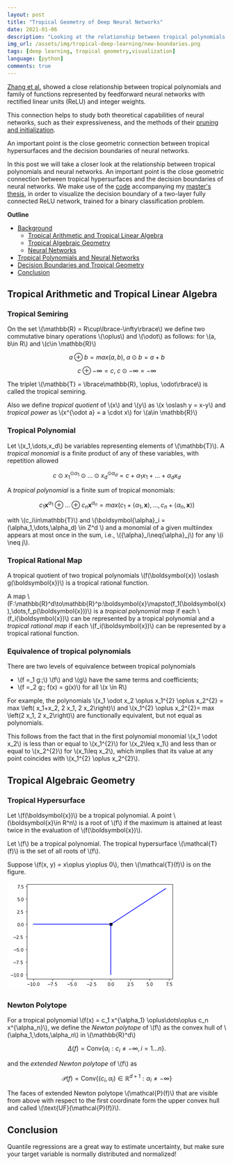 ```yaml
---
layout: post
title: "Tropical Geometry of Deep Neural Networks"
date: 2021-01-06
description: "Looking at the relationship between tropical polynomials and neural networks."
img_url: /assets/img/tropical-deep-learning/new-boundaries.png
tags: [deep learning, tropical geometry,visualization]
language: [python]
comments: true
---
```


[Zhang et al.](https://arxiv.org/pdf/1805.07091.pdf) showed a close relationship between tropical polynomials and family of functions represented by feedforward neural networks with rectified linear units (ReLU) and integer weights. 
	
This connection helps to study both theoretical capabilities of neural networks, such as their expressiveness, and the methods of their  [pruning and initialization](https://arxiv.org/pdf/2002.08838.pdf). 
    
An important point is the close geometric connection between tropical hypersurfaces and the decision boundaries of neural networks.

In this post we will take a closer look at the relationship between tropical polynomials and neural networks. An important point is the close geometric connection between tropical hypersurfaces and the decision boundaries of neural networks. We make use of the [code](https://github.com/zachanton/tropical) accompanying my [master's thesis](https://github.com/zachanton/tropical/blob/master/master_thesis.pdf), in order to visualize the decision boundary of a two-layer fully connected ReLU network,
trained for a binary classification problem.


**Outline**

- [Background](#background)
	- [Tropical Arithmetic and Tropical Linear Algebra](#TropicalArithmeticandTropicalLinearAlgebra)
	- [Tropical Algebraic Geometry](#TropicalAlgebraicGeometry)
	- [Neural Networks](#NeuralNetworks)
- [Tropical Polynomials and Neural Networks](#TropicalPolynomialsandNeuralNetworks)
- [Decision Boundaries and Tropical Geometry](#DecisionBoundariesandTropicalGeometry)
- [Conclusion](#conclusion)


## Tropical Arithmetic and Tropical Linear Algebra

### Tropical Semiring

On the set \\(\mathbb{R} = R\cup\lbrace-\infty\rbrace\\) we define two commutative binary
operations \\(\oplus\\) and \\(\odot\\) as follows: for \\(a, b\in R\\) and
\\(c\in \mathbb{R}\\)

$$
a\oplus b = max(a, b),\; a\odot b = a + b
$$

$$
c\oplus -\infty = c,\; c\odot -\infty = -\infty
$$

The triplet \\(\mathbb{T} = \lbrace\mathbb{R}, \oplus, \odot\rbrace\\) is called the tropical
semiring.

Also we define *tropical quotient* of \\(x\\) and \\(y\\) as
\\(x \oslash y = x-y\\) and *tropical power* as
\\(x^{\odot a} = a \cdot x\\) for \\(a\in \mathbb{R}\\)

### Tropical Polynomial

Let \\(x_1,\dots,x_d\\) be variables representing elements of \\(\mathbb{T}\\). A *tropical monomial* is a finite product of any of these variables, with repetition allowed

$$
c \odot x_1^{\odot \alpha_1}\odot \dots \odot x_d^{\odot \alpha_d} = c + \alpha_1 x_1 + \dots + \alpha_d x_d
$$

A *tropical polynomial* is a finite sum of tropical monomials:

$$
c_1 \boldsymbol{x}^{\alpha_1} \oplus\dots\oplus c_n \boldsymbol{x}^{\alpha_n} = max(c_1+\langle \alpha_1,\boldsymbol{x} \rangle,\dots,c_n+\langle \alpha_n,\boldsymbol{x} \rangle)
$$

with \\(c_i\in\mathbb{T}\\) and \\(\boldsymbol{\alpha}_i = (\alpha_1,\dots,\alpha_d) \in Z^d \\) and a monomial of a given multiindex appears at most once in the sum, i.e., \\({\alpha}_i\neq{\alpha}_j\\) for any \\(i \neq j\\).
        
       
### Tropical Rational Map

A tropical quotient of two tropical polynomials \\(f(\\boldsymbol{x}) \\oslash g(\\boldsymbol{x})\\)
is a tropical rational function.

A map \\(F:\mathbb{R}^d\to\mathbb{R}^p:\boldsymbol{x}\mapsto(f_1(\boldsymbol{x}),\dots,f_p(\boldsymbol{x}))\\) is a *tropical polynomial map* if each \\(f_i(\boldsymbol{x})\\) can be represented by a tropical polynomial and a *tropical rational map* if each \\(f_i(\boldsymbol{x})\\) can be represented by a tropical rational function.

### Equivalence of tropical polynomials

There are two levels of equivalence
between tropical polynomials

- \\(f =_1 g:\;\\) \\(f\\) and \\(g\\) have the same terms and coefficients;
- \\(f =_2 g:\; f(x) = g(x)\\) for all \\(x \in R\\)

For example, the polynomials \\(x_1 \odot x_2 \oplus x_1^{2} \oplus x_2^{2} = max \left( x_1+x_2, 2 x_1, 2 x_2\right)\\) and \\(x_1^{2} \oplus x_2^{2}= max \left(2 x_1, 2 x_2\right)\\) are functionally equivalent, but not equal as polynomials. 

This follows from the fact that in the first polynomial monomial  \\(x_1 \odot x_2\\) is less than or equal to \\(x_1^{2}\\) for \\(x_2\leq x_1\\) and less than or equal to \\(x_2^{2}\\) for \\(x_1\leq x_2\\), which implies that its value at any point coincides with \\(x_1^{2} \oplus x_2^{2}\\).


## Tropical Algebraic Geometry

### Tropical Hypersurface

Let \\(f(\boldsymbol{x})\\) be a tropical polynomial. A point \\(\boldsymbol{x}\in R^n\\) is a root of \\(f\\) if the maximum is attained at least twice in the evaluation of \\(f(\boldsymbol{x})\\).

    
Let \\(f\\) be a tropical polynomial. The tropical hypersurface \\(\mathcal{T}(f)\\) is the set of all roots of \\(f\\).

Suppose \\(f(x, y) = x\oplus y\oplus 0\\), then \\(\mathcal{T}(f)\\) is on the figure.

![png](/assets/img/tropical-deep-learning/simple_curve.png)
    
### Newton Polytope

For a tropical polynomial \\(f(x) = c_1 x^{\alpha_1} \oplus\dots\oplus c_n x^{\alpha_n}\\), we define the *Newton polytope* of \\(f\\) as the convex hull of \\(\alpha_1,\dots,\alpha_n\\) in \\(\mathbb{R}^d\\)

$$
 \Delta(f) = \text{Conv}\{ \alpha_i : c_i \neq -\infty , i=1...n\}. 
$$

and the *extended Newton polytope* of \\(f\\) as
        
$$
\mathcal{P}(f) = \text{Conv}\{ (c_i,\alpha_i)\in\mathbb{R}^{d+1}:\alpha_i\neq-\infty \}
$$
    
The faces of extended Newton polytope \\(\mathcal{P}(f)\\) that are visible from above with respect to the first coordinate form the upper convex hull and called \\(\text{UF}(\mathcal{P}(f))\\).



## Conclusion

Quantile regressions are a great way to estimate uncertainty, but make sure your target variable is normally distributed and normalized!

